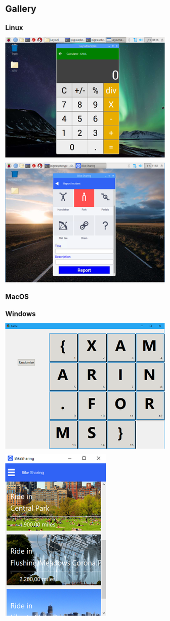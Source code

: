# Gallery

## Linux

![](Images/calculator-pi.png)

![](Images/bikesharing-pi.png)

## MacOS

## Windows

![](Images/xuzzle-windows.png)

![](Images/bikesharing-windows.png)